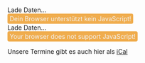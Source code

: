 ###
<div id="space">Lade Daten...
  <noscript>
    <div id="spacestatus" style="font-size:100%;">
      <span style="color:#f2f2f2; background-color:#f0ad4e; padding:3px 5px 3px 5px; border-radius:4px;display:inline-block;">Dein Browser unterstützt kein JavaScript!</span>
    </div>
 </noscript> 
</div>

<script>
  async function loadDataStatus() {
  try {
    const dataresponse = await fetch('https://eigenbaukombinat.de/status/status.json');
    if (!dataresponse.ok) {
      throw new Error('Netzwerkantwort war nicht ok');
    }
    const data = await dataresponse.json();
    updateContentStatus(data);
  } catch (error) {
     console.error('Fehler beim Laden der JSON-Daten: ', error);
     }
  }

  function updateContentStatus(data) {
    const contentDiv = document.getElementById('space');
    if (data['state']['open']) {
    var json = '';
    json = `<span style="color:#f2f2f2; background-color:#5cb85c; padding:3px 5px 3px 5px; border-radius:4px; display:inline-block;">Das Eigenbaukombinat ist <span id="howlong"></span> offen</span>`;
  } else {
    json = '<span style="color:#f2f2f2; background-color:#f0ad4e; padding:3px 5px 3px 5px; border-radius:4px;display:inline-block;">Das Eigenbaukombinat ist gerade geschlossen.</span>';
  };
  contentDiv.innerHTML = `${json}`;
  };

  async function loadDataHowlong() {
  try {
    const dataresponse = await fetch('https://eigenbaukombinat.de/status/openuntil.json');
    if (!dataresponse.ok) {
      throw new Error('Netzwerkantwort war nicht ok');
    }
    const data = await dataresponse.json();
    updateContentHowlong(data);
  } catch (error) {
     console.error('Fehler beim Laden der JSON-Daten: ', error);
     }
  }

 function updateContentHowlong(data) {
    const contentDiv = document.getElementById('howlong');
    if (data['closetime'] != null) {
      json = ' bis mindestens ' +  data.closetime + ' Uhr ';
  };
  contentDiv.innerHTML = `${json}`; 
  };

  loadDataStatus();
  setInterval(loadDataStatus, 10000);
  loadDataHowlong();
  setInterval(loadDataHowlong, 10000);

</script>

<div id="termine">Lade Daten...
  <noscript><div id="spacestatus" style="font-size:100%;">
    <span style="color:#f2f2f2; background-color:#f0ad4e; padding:3px 5px 3px 5px; border-radius:4px;display:inline-block;">Your browser does not support JavaScript!</span>
    </div>
  </noscript>
</div>

Unsere Termine gibt es auch hier als [iCal](https://kalender.eigenbaukombinat.de/public/public.ics)

<script>
  async function loadDatatermine() {
  try {
    const dataresponse = await fetch('https://eigenbaukombinat.de/api/kalender/');
    if (!dataresponse.ok) {
      throw new Error('Netzwerkantwort war nicht ok');
    }
    const data = await dataresponse.json();
    updateContent(data);
  } catch (error) {
     console.error('Fehler beim Laden der JSON-Daten: ', error);
     }
  }

  function updateContent(data) {
    const contentDiv = document.getElementById('termine');
    var json = '';
    for(var i = 0; i < 3; i++){
  //url verlinken, wenn vorhanden
    if (data[i].url) {
    summary = '<a href="'+data[i].url+'">'+data[i].summary+'</a>';
  } else {
    summary = data[i].summary;
  }
  //enddate nur anzeigen, wenn != startdate
  if (data[i].startdate != data[i].enddate) {
    enddate = ' '+data[i].enddate;
  } else {
    enddate = '';
  }
json = json + '' + data[i].startdate + ' ' + data[i].starttime + ' - ' +  data[i].enddate + ' ' + data[i].endtime + ' ' +  summary + '</br>'

  };
    contentDiv.innerHTML = `${json}`;   
  }
 
  loadDatatermine();
  setInterval(loadDatatermine, 15000);

</script>
